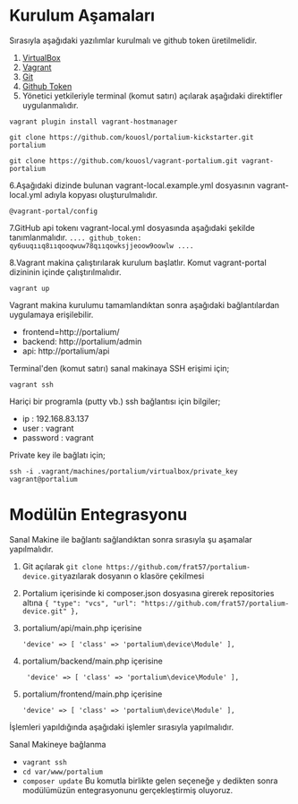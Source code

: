 # Kurulum Aşamaları 
  
  Sırasıyla aşağıdaki yazılımlar kurulmalı ve github token üretilmelidir.
  
 1. <a href="https://www.virtualbox.org/wiki/Downloads">VirtualBox</a>
 2. <a href="https://www.vagrantup.com/downloads.html">Vagrant</a>
 3. <a href="https://www.git-scm.com/">Git</a>
 4. <a href="https://github.com/settings/tokens">Github Token</a>
 5. Yönetici yetkileriyle terminal (komut satırı) açılarak aşağıdaki direktifler uygulanmalıdır.
 
 
 `vagrant plugin install vagrant-hostmanager`
 
 `git clone https://github.com/kouosl/portalium-kickstarter.git portalium`
 
 `git clone https://github.com/kouosl/vagrant-portalium.git vagrant-portalium`
 

6.Aşağıdaki dizinde bulunan vagrant-local.example.yml dosyasının vagrant-local.yml adıyla kopyası oluşturulmalıdır.

  `@vagrant-portal/config`
  
7.GitHub api tokenı vagrant-local.yml dosyasında aşağıdaki şekilde tanımlanmalıdır.
`
....
github_token: qy6uuqııq8ııqooqwuw78qııqowksjjeoow9oowlw
....
`

8.Vagrant makina çalıştırılarak kurulum başlatlır. Komut vagrant-portal dizininin içinde çalıştırılmalıdır.

`vagrant up`

Vagrant makina kurulumu tamamlandıktan sonra aşağıdaki bağlantılardan uygulamaya erişilebilir.

* frontend=http://portalium/
* backend: http://portalium/admin
* api: http://portalium/api

Terminal'den (komut satırı) sanal makinaya SSH erişimi için;

`vagrant ssh`

Hariçi bir programla (putty vb.) ssh bağlantısı için bilgiler;

* ip : 192.168.83.137
* user : vagrant
* password : vagrant

Private key ile bağlatı için;

`ssh -i .vagrant/machines/portalium/virtualbox/private_key vagrant@portalium`

# Modülün Entegrasyonu

Sanal Makine ile bağlantı sağlandıktan sonra sırasıyla şu aşamalar yapılmalıdır.

1. Git açılarak `git clone https://github.com/frat57/portalium-device.git`yazılarak dosyanın o klasöre çekilmesi

2. Portalium içerisinde ki composer.json dosyasına girerek repositories altına 
  `{
            "type": "vcs",
            "url": "https://github.com/frat57/portalium-device.git"
        },`
        
        
3. portalium/api/main.php içerisine 

   `'device' => [
            'class' => 'portalium\device\Module'
        ],`
        
4. portalium/backend/main.php içerisine

    ` 'device' => [
            'class' => 'portalium\device\Module'
        ],`
        
        
5. portalium/frontend/main.php içerisine

     `'device' => [
            'class' => 'portalium\device\Module'
        ],`
        
        
 İşlemleri yapıldığında aşağıdaki işlemler sırasıyla yapılmalıdır.
 
 Sanal Makineye bağlanma
 * `vagrant ssh`
 * `cd var/www/portalium`
 * `composer update` Bu komutla birlikte gelen seçeneğe `y` dedikten sonra modülümüzün entegrasyonunu gerçekleştirmiş oluyoruz.
